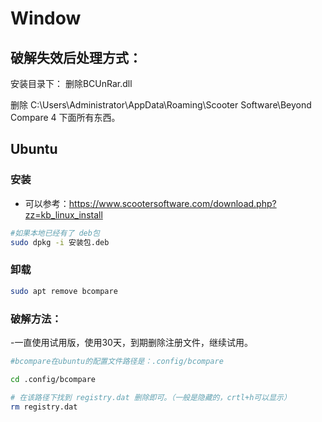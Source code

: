 # Window 
## 破解失效后处理方式：
安装目录下：
删除BCUnRar.dll

删除 C:\Users\Administrator\AppData\Roaming\Scooter Software\Beyond Compare 4 下面所有东西。


## Ubuntu
### 安装
- 可以参考：https://www.scootersoftware.com/download.php?zz=kb_linux_install

```bash
#如果本地已经有了 deb包
sudo dpkg -i 安装包.deb

```

### 卸载
```bash
sudo apt remove bcompare
```

### 破解方法：
-一直使用试用版，使用30天，到期删除注册文件，继续试用。
```bash
#bcompare在ubuntu的配置文件路径是：.config/bcompare

cd .config/bcompare

# 在该路径下找到 registry.dat 删除即可。（一般是隐藏的，crtl+h可以显示）
rm registry.dat
```
